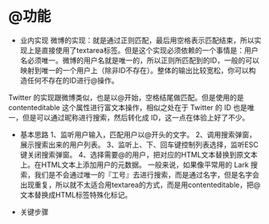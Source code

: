 # @功能

+ 业内实现
微博的实现：就是通过正则匹配，最后用空格表示匹配结束，所以实现上是直接使用了textarea标签。但是这个实现必须依赖的一个事情是：用户名必须唯一。微博的用户名就是唯一的，所以正则所匹配到的ID，一般的可以映射到唯一的一个用户上（除非ID不存在）。整体的输出比较宽松，你可以构造任何不存在的ID进行@操作。

Twitter 的实现跟微博类似，也是以@开始，空格结尾做匹配。但是使用的是 contenteditable 这个属性进行富文本操作，相似之处在于 Twitter 的 ID 也是唯一，但是可以通过昵称进行搜索，然后转化成 ID，这一点在体验上好了不少。

+ 基本思路
1、监听用户输入，匹配用户以@开头的文字。
2、调用搜索弹窗，展示搜索出来的用户列表。
3、监听上、下、回车键控制列表选择，监听ESC键关闭搜索弹窗。
4、选择需要@的用户，把对应的HTML文本替换到原文本上。在HTML文本上添加用户的元数据。
一般来说，如果像平常用的 Lark 搜索，我们是不会通过唯一的『工号』去进行搜索，而是通过名字，但是名字会出现重复，所以就不太适合用textarea的方式，而是用contenteditable，把@文本替换成HTML标签特殊化标记。

+ 关键步骤


